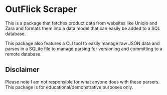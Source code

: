 # OutFlick Scraper

This is a package that fetches product data from websites like Uniqlo and Zara and formats
them into a data model that can easily be added to a SQL database.

This package also features a CLI tool to easily manage raw JSON data and parses in a SQLite file to manage parsing 
for versioning and committing to a remote database.

## Disclaimer

Please note I am not responsible for what anyone does with these parsers. 
This package is for educational/demonstrative purposes only.
